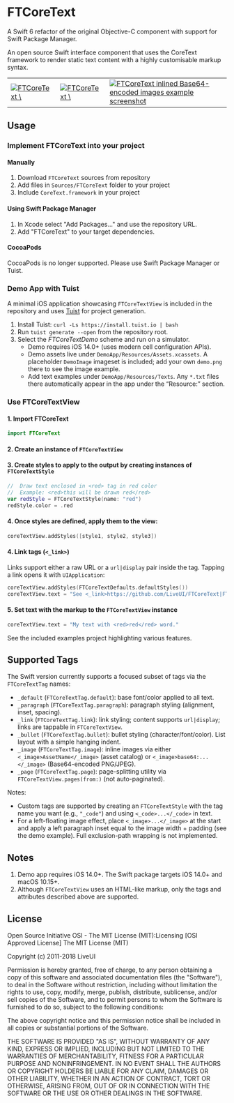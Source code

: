 # FTCoreText

A Swift 6 refactor of the original Objective-C component with support for Swift Package Manager.

An open source Swift interface component that uses the CoreText framework to render static text content with a highly customisable markup syntax.

<table>
  <tr>
    <td>
       <a href="https://raw.github.com/Ridiculous-Innovations/FTCoreText/documentation/screenshots/ftcoretext-screenshot-1.png">
          <img src="https://raw.github.com/Ridiculous-Innovations/FTCoreText/documentation/screenshots/ftcoretext-screenshot-1-thumb.png" alt="FTCoreText \"Giraffe\" example screenshot"/>
       </a>
    </td>
    <td>
       <a href="https://raw.github.com/Ridiculous-Innovations/FTCoreText/documentation/screenshots/ftcoretext-screenshot-2.png">
          <img src="https://raw.github.com/Ridiculous-Innovations/FTCoreText/documentation/screenshots/ftcoretext-screenshot-2-thumb.png" alt="FTCoreText \"Giraffe\" example screenshot"/>
       </a>
    </td>
    <td>
       <a href="https://raw.github.com/Ridiculous-Innovations/FTCoreText/documentation/screenshots/ftcoretext-screenshot-3.png">
          <img src="https://raw.github.com/Ridiculous-Innovations/FTCoreText/documentation/screenshots/ftcoretext-screenshot-3-thumb.png" alt="FTCoreText inlined Base64-encoded images example screenshot"/>
       </a>
    </td>
  </tr>
</table>

## Usage

### Implement FTCoreText into your project

#### Manually

1. Download `FTCoreText` sources from repository
2. Add files in `Sources/FTCoreText` folder to your project
3. Include `CoreText.framework` in your project

#### Using Swift Package Manager

1. In Xcode select "Add Packages..." and use the repository URL.
2. Add "FTCoreText" to your target dependencies.

#### CocoaPods

CocoaPods is no longer supported. Please use Swift Package Manager or Tuist.

### Demo App with Tuist

A minimal iOS application showcasing `FTCoreTextView` is included in the
repository and uses [Tuist](https://tuist.io/) for project generation.

1. Install Tuist: `curl -Ls https://install.tuist.io | bash`
2. Run `tuist generate --open` from the repository root.
3. Select the *FTCoreTextDemo* scheme and run on a simulator.
   - Demo requires iOS 14.0+ (uses modern cell configuration APIs).
   - Demo assets live under `DemoApp/Resources/Assets.xcassets`. A placeholder `DemoImage` imageset is included; add your own `demo.png` there to see the image example.
   - Add text examples under `DemoApp/Resources/Texts`. Any `*.txt` files there automatically appear in the app under the “Resource:” section.

### Use FTCoreTextView

#### 1. Import FTCoreText
```swift
import FTCoreText
```

#### 2. Create an instance of `FTCoreTextView`

#### 3. Create styles to apply to the output by creating instances of `FTCoreTextStyle`

```swift
//  Draw text enclosed in <red> tag in red color
//  Example: <red>this will be drawn red</red>
var redStyle = FTCoreTextStyle(name: "red")
redStyle.color = .red
```

#### 4. Once styles are defined, apply them to the view: 
```swift
coreTextView.addStyles([style1, style2, style3])
```

#### 4. Link tags (`<_link>`)

Links support either a raw URL or a `url|display` pair inside the tag. Tapping a link opens it with `UIApplication`:

```swift
coreTextView.addStyles(FTCoreTextDefaults.defaultStyles())
coreTextView.text = "See <_link>https://github.com/LiveUI/FTCoreText|FTCoreText</_link> on GitHub"
```

#### 5. Set text with the markup to the `FTCoreTextView` instance
```swift
coreTextView.text = "My text with <red>red</red> word."
```

See the included examples project highlighting various features.

## Supported Tags

The Swift version currently supports a focused subset of tags via the `FTCoreTextTag` names:

- `_default` (`FTCoreTextTag.default`): base font/color applied to all text.
- `_paragraph` (`FTCoreTextTag.paragraph`): paragraph styling (alignment, inset, spacing).
- `_link` (`FTCoreTextTag.link`): link styling; content supports `url|display`; links are tappable in `FTCoreTextView`.
- `_bullet` (`FTCoreTextTag.bullet`): bullet styling (character/font/color). List layout with a simple hanging indent.
- `_image` (`FTCoreTextTag.image`): inline images via either `<_image>AssetName</_image>` (asset catalog) or `<_image>base64:...</_image>` (Base64-encoded PNG/JPEG).
- `_page` (`FTCoreTextTag.page`): page-splitting utility via `FTCoreTextView.pages(from:)` (not auto-paginated).

Notes:
- Custom tags are supported by creating an `FTCoreTextStyle` with the tag name you want (e.g., `"_code"`) and using `<_code>...</_code>` in text.
- For a left-floating image effect, place `<_image>...</_image>` at the start and apply a left paragraph inset equal to the image width + padding (see the demo example). Full exclusion-path wrapping is not implemented.

## Notes

1. Demo app requires iOS 14.0+. The Swift package targets iOS 14.0+ and macOS 10.15+.
2. Although `FTCoreTextView` uses an HTML-like markup, only the tags and attributes described above are supported.

## License

Open Source Initiative OSI - The MIT License (MIT):Licensing [OSI Approved License] The MIT License (MIT)

Copyright (c) 2011-2018 LiveUI

Permission is hereby granted, free of charge, to any person obtaining a copy of this software and associated documentation files (the "Software"), to deal in the Software without restriction, including without limitation the rights to use, copy, modify, merge, publish, distribute, sublicense, and/or sell copies of the Software, and to permit persons to whom the Software is furnished to do so, subject to the following conditions:

The above copyright notice and this permission notice shall be included in all copies or substantial portions of the Software.

THE SOFTWARE IS PROVIDED "AS IS", WITHOUT WARRANTY OF ANY KIND, EXPRESS OR IMPLIED, INCLUDING BUT NOT LIMITED TO THE WARRANTIES OF MERCHANTABILITY, FITNESS FOR A PARTICULAR PURPOSE AND NONINFRINGEMENT. IN NO EVENT SHALL THE AUTHORS OR COPYRIGHT HOLDERS BE LIABLE FOR ANY CLAIM, DAMAGES OR OTHER LIABILITY, WHETHER IN AN ACTION OF CONTRACT, TORT OR OTHERWISE, ARISING FROM, OUT OF OR IN CONNECTION WITH THE SOFTWARE OR THE USE OR OTHER DEALINGS IN THE SOFTWARE.
